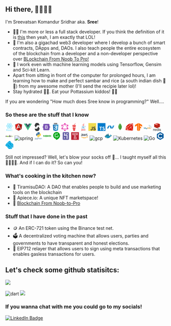 ## Hi there, 👋👋👋👋

I'm Sreevatsan Komandur Sridhar aka. **Sree**!

- 👨‍💻 I'm more or less a full stack developer. If you think the definition of it is [this](https://www.w3schools.com/whatis/whatis_fullstack.asp) then yeah, I am exactly that LOL!
- 💎 I'm also a gigachad web3 developer where I develop a bunch of smart contracts, DApps and, DAOs. I also teach people the entire ecosystem of the blockchain from a developer and a non-developer perspective over [BLockchain From Noob To Pro!](https://bright-paletas-bdab6e.netlify.app/)
- 🌱 I work even with machine learning models using Tensorflow, Gensim and Sci-kit Learn.
- Apart from sitting in front of the computer for prolonged hours, I am learning how to make and perfect sambar and rice (a south indian dish 🍛🍛) from my awesome mother (I'll send the recipie later lol)!
- Stay hydrated 🌊🌊. Eat your Pottassium kiddos! 🍌🍌

If you are wondering "How much does Sree know in programming?" Well....


### So these are the stuff that I know 


<p align="left">
<img src="https://raw.githubusercontent.com/devicons/devicon/master/icons/react/react-original-wordmark.svg" alt="react" width="25" height="25" />
<img src="https://raw.githubusercontent.com/devicons/devicon/master/icons/angularjs/angularjs-original.svg" alt="angular-js" width="25" height="25" />
<img src="https://raw.githubusercontent.com/devicons/devicon/master/icons/vuejs/vuejs-original.svg" alt="vue" width="25" height="25" />
<img src="https://github.com/devicons/devicon/blob/master/icons/solidity/solidity-plain.svg" alt="Solidity" width="25" height="25" />
<img src="https://raw.githubusercontent.com/devicons/devicon/master/icons/bootstrap/bootstrap-plain.svg" alt="bootstrap" width="25" height="25" />
<img src="https://raw.githubusercontent.com/devicons/devicon/master/icons/css3/css3-original-wordmark.svg" alt="css3" width="25" height="25" />
<img src="https://github.com/devicons/devicon/blob/master/icons/graphql/graphql-plain.svg" alt="Go" width="25" height="25" />
<img src="https://raw.githubusercontent.com/devicons/devicon/master/icons/gulp/gulp-plain.svg" alt="gulp" width="25" height="25" />
<img src="https://raw.githubusercontent.com/devicons/devicon/master/icons/java/java-original-wordmark.svg" alt="java" width="25" height="25" />
<img src="https://raw.githubusercontent.com/devicons/devicon/master/icons/javascript/javascript-original.svg" alt="javascript" width="25" height="25" />
<img src="https://raw.githubusercontent.com/devicons/devicon/master/icons/typescript/typescript-original.svg" alt="typescript" width="25" height="25" />
<img src="https://raw.githubusercontent.com/devicons/devicon/master/icons/dot-net/dot-net-original.svg" alt=".NET" width="25" height="25" />
<img src="https://raw.githubusercontent.com/devicons/devicon/master/icons/mongodb/mongodb-original.svg" alt="mongodb" width="25" height="25" />
<img src="https://github.com/devicons/devicon/blob/master/icons/ruby/ruby-plain.svg" alt="Ruby" width="25" height="25" />
<img src="https://github.com/devicons/devicon/blob/master/icons/tensorflow/tensorflow-original.svg" alt="Ruby" width="25" height="25" />
<img src="https://raw.githubusercontent.com/devicons/devicon/master/icons/mysql/mysql-original-wordmark.svg" alt="mysql" width="25" height="25" />
<img src="https://raw.githubusercontent.com/devicons/devicon/master/icons/redis/redis-original-wordmark.svg" alt="redis" width="25" height="25" />
<img src="https://raw.githubusercontent.com/devicons/devicon/master/icons/nodejs/nodejs-original-wordmark.svg" alt="nodejs" width="25" height="25" />
<img src="https://www.vectorlogo.zone/logos/springio/springio-icon.svg" alt="spring" width="25" height="25" />
<img src="https://raw.githubusercontent.com/devicons/devicon/master/icons/python/python-original-wordmark.svg" alt="python" width="25" height="25" />
<img src="https://raw.githubusercontent.com/devicons/devicon/master/icons/nginx/nginx-original.svg" alt="nginx" width="25" height="25" />
<img src="https://raw.githubusercontent.com/devicons/devicon/master/icons/cucumber/cucumber-plain.svg" alt="cucumber" width="25" height="25" />
<img src="https://raw.githubusercontent.com/devicons/devicon/master/icons/heroku/heroku-plain.svg" alt="heroku" width="25" height="25" />
<img src="https://raw.githubusercontent.com/devicons/devicon/master/icons/travis/travis-plain.svg" alt="travis" width="25" height="25" />
<img src="https://raw.githubusercontent.com/github/explore/80688e429a7d4ef2fca1e82350fe8e3517d3494d/topics/aws/aws.png" alt="aws" width="25" height="25" />
<img src="https://www.vectorlogo.zone/logos/google_cloud/google_cloud-icon.svg" alt="gcp" width="25" height="25" />
<img src="https://raw.githubusercontent.com/devicons/devicon/master/icons/docker/docker-original.svg" alt="Docker" width="25" height="25" />
<img src="https://www.vectorlogo.zone/logos/kubernetes/kubernetes-icon.svg" alt="Kubernetes" width="25" height="25" />
<img src="https://cdn.jsdelivr.net/gh/devicons/devicon/icons/go/go-original.svg" alt="Go" width="25" height="25" />
<img src="https://github.com/devicons/devicon/blob/master/icons/c/c-plain.svg" alt="C" width="25" height="25" />
<img src="https://github.com/devicons/devicon/blob/master/icons/dart/dart-plain.svg" alt="dart" width="25" height="25" />

</p>

Still not impressed? Well, let's blow your socks off 🧦... I taught myself all this 🧠🧠🧠🧠. And if I can do it? So can you! 



### What's cooking in the kitchen now?

- 🍰 TiramisuDAO: A DAO that enables people to build and use marketing tools on the blockchain
- 🧩 Apiece.io: A unique NFT marketspace!
- 📒 [Blockchain From Noob-to-Pro](https://bright-paletas-bdab6e.netlify.app/)

### Stuff that I have done in the past
- 🪙 An ERC-721 token using the Binance test net.
- 🗳️ A decentralized voting machine that allows users, parties and governments to have transparent and honest elections.
- 🔗 EIP712 relayer that allows users to sign using meta transactions that enables gasless transactions for users.

## Let's check some github statisitcs:

![](https://c.tenor.com/dN3Vq02tfa8AAAAC/typing-jim-carrey.gif)

<img src="https://github-readme-stats.vercel.app/api?username=sreevatsgit" alt="dart"/>

<img src = "https://github-profile-summary-cards.vercel.app/api/cards/profile-details?username=sreevatsgit&theme=vue">

### If you wanna chat with me you could go to my socials!


<a href="https://www.linkedin.com/in/sreevatsankomandur/"><img src="https://img.shields.io/badge/LinkedIn-0077B5?style=for-the-badge&logo=linkedin&logoColor=white" alt="LinkedIn Badge"></a>
